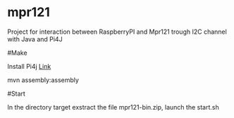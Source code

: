 # mpr121
Project for interaction between RaspberryPI and Mpr121 trough I2C channel  with Java and Pi4J 

#Make

Install Pi4j [Link](http://pi4j.com/install.html)

mvn assembly:assembly

#Start

In the directory target exstract the file mpr121-bin.zip, launch the start.sh
